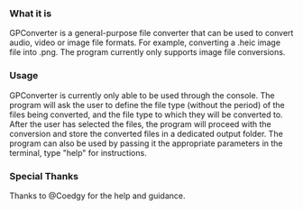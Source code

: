 ### What it is
GPConverter is a general-purpose file converter that can be used to convert audio, video or image file formats. For example, converting a .heic image file into .png. 
The program currently only supports image file conversions.


### Usage
GPConverter is currently only able to be used through the console. The program will ask the user to define the file type (without the period) of the files being converted, and the file type to which they will be converted to. After the user has selected the files, the program will proceed with the conversion and store the converted files in a dedicated output folder. 
The program can also be used by passing it the appropriate parameters in the terminal, type "help" for instructions.


### Special Thanks
Thanks to @Coedgy for the help and guidance.

